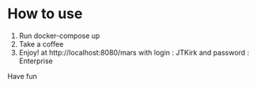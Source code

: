 # How to use
1. Run docker-compose up
2. Take a coffee
3. Enjoy! at http://localhost:8080/mars with login : JTKirk and password : Enterprise 

Have fun